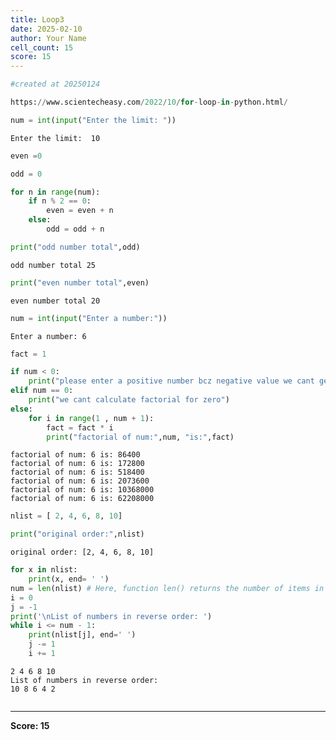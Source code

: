 ```yaml
---
title: Loop3
date: 2025-02-10
author: Your Name
cell_count: 15
score: 15
---
```


```python
#created at 20250124
```


```python
https://www.scientecheasy.com/2022/10/for-loop-in-python.html/
```


```python
num = int(input("Enter the limit: "))
```

    Enter the limit:  10



```python
even =0
```


```python
odd = 0
```


```python
for n in range(num):
    if n % 2 == 0:
        even = even + n
    else:
        odd = odd + n
```


```python
print("odd number total",odd)
```

    odd number total 25



```python
print("even number total",even)

```

    even number total 20



```python
num = int(input("Enter a number:"))
```

    Enter a number: 6



```python
fact = 1
```


```python
if num < 0:
    print("please enter a positive number bcz negative value we cant get")
elif num == 0:
    print("we cant calculate factorial for zero")
else:
    for i in range(1 , num + 1):
        fact = fact * i
        print("factorial of num:",num, "is:",fact)
```

    factorial of num: 6 is: 86400
    factorial of num: 6 is: 172800
    factorial of num: 6 is: 518400
    factorial of num: 6 is: 2073600
    factorial of num: 6 is: 10368000
    factorial of num: 6 is: 62208000



```python
nlist = [ 2, 4, 6, 8, 10]
```


```python
print("original order:",nlist)
```

    original order: [2, 4, 6, 8, 10]



```python
for x in nlist:
    print(x, end= ' ')
num = len(nlist) # Here, function len() returns the number of items in the container.
i = 0
j = -1
print('\nList of numbers in reverse order: ')
while i <= num - 1:
    print(nlist[j], end=' ')
    j -= 1
    i += 1

```

    2 4 6 8 10 
    List of numbers in reverse order: 
    10 8 6 4 2 


```python

```


---
**Score: 15**